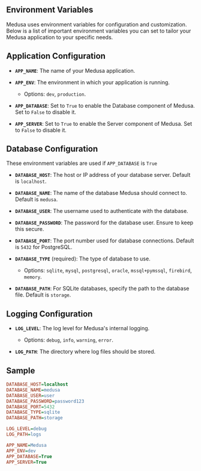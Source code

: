 ## Environment Variables

Medusa uses environment variables for configuration and customization. Below is a list of important environment variables you can set to tailor your Medusa application to your specific needs.

## Application Configuration

- **`APP_NAME`**: The name of your Medusa application.

- **`APP_ENV`**: The environment in which your application is running. 
    - Options: `dev`, `production`.

- **`APP_DATABASE`**: Set to `True` to enable the Database component of Medusa. Set to `False` to disable it.

- **`APP_SERVER`**: Set to `True` to enable the Server component of Medusa. Set to `False` to disable it.


## Database Configuration

These environment variables are used if `APP_DATABASE` is `True`

- **`DATABASE_HOST`**: The host or IP address of your database server. Default is `localhost`.

- **`DATABASE_NAME`**: The name of the database Medusa should connect to. Default is `medusa`.

- **`DATABASE_USER`**: The username used to authenticate with the database.

- **`DATABASE_PASSWORD`**: The password for the database user. Ensure to keep this secure.

- **`DATABASE_PORT`**: The port number used for database connections. Default is `5432` for PostgreSQL.

- **`DATABASE_TYPE`** (required): The type of database to use. 
    - Options: `sqlite`, `mysql`, `postgresql`, `oracle`, `mssql+pymssql`, `firebird`, `memory`.

- **`DATABASE_PATH`**: For SQLite databases, specify the path to the database file. Default is `storage`.

## Logging Configuration

- **`LOG_LEVEL`**: The log level for Medusa's internal logging. 
    - Options: `debug`, `info`, `warning`, `error`.

- **`LOG_PATH`**: The directory where log files should be stored.



## Sample
```ini
DATABASE_HOST=localhost
DATABASE_NAME=medusa
DATABASE_USER=user
DATABASE_PASSWORD=password123
DATABASE_PORT=5432
DATABASE_TYPE=sqlite
DATABASE_PATH=storage

LOG_LEVEL=debug
LOG_PATH=logs

APP_NAME=Medusa
APP_ENV=dev
APP_DATABASE=True
APP_SERVER=True
```